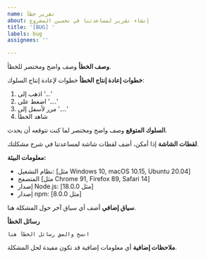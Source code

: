 ```yaml
---
name: تقرير خطأ
about: إنشاء تقرير لمساعدتنا في تحسين المشروع
title: '[BUG] '
labels: bug
assignees: ''

---
```


**وصف الخطأ**
وصف واضح ومختصر للخطأ.

**خطوات إعادة إنتاج الخطأ**
خطوات لإعادة إنتاج السلوك:
1. اذهب إلى '...'
2. اضغط على '....'
3. مرر لأسفل إلى '....'
4. شاهد الخطأ

**السلوك المتوقع**
وصف واضح ومختصر لما كنت تتوقعه أن يحدث.

**لقطات الشاشة**
إذا أمكن، أضف لقطات شاشة لمساعدتنا في شرح مشكلتك.

**معلومات البيئة:**
 - نظام التشغيل: [مثل Windows 10, macOS 10.15, Ubuntu 20.04]
 - المتصفح [مثل Chrome 91, Firefox 89, Safari 14]
 - إصدار Node.js: [مثل 18.0.0]
 - إصدار npm: [مثل 8.0.0]

**سياق إضافي**
أضف أي سياق آخر حول المشكلة هنا.

**رسائل الخطأ**
```
انسخ والصق رسائل الخطأ هنا
```

**ملاحظات إضافية**
أي معلومات إضافية قد تكون مفيدة لحل المشكلة.
